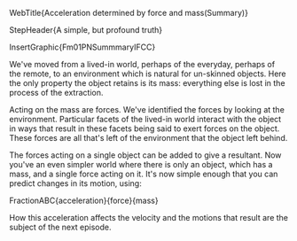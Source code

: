 WebTitle{Acceleration determined by force and mass(Summary)}

StepHeader{A simple, but profound truth}

InsertGraphic{Fm01PNSummmaryIFCC}

We've moved from a lived-in world, perhaps of the everyday, perhaps of the remote, to an environment which is natural for un-skinned objects. Here the only property the object retains is its mass: everything else is lost in the process of the extraction.

Acting on the mass are forces. We've identified the forces by looking at the environment. Particular facets of the lived-in world interact with the object in ways that result in these facets being said to exert forces on the object. These forces are all that's left of the environment that the object left behind.

The forces acting on a single object can be added to give a resultant. Now you've an even simpler world where there is only an object, which has a mass, and a single force acting on it. It's now simple enough that you can predict changes in its motion, using:

FractionABC{acceleration}{force}{mass}

How this acceleration affects the velocity and the motions that result are the subject of the next episode.

